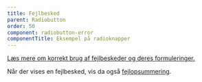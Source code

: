 ```yaml
---
title: Fejlbesked
parent: Radiobutton
order: 50
component: radiobutton-error
componentTitle: Eksempel på radioknapper
---
```


<a href="/komponenter/fejlmeddelelser/">Læs mere om korrekt brug af fejlbeskeder og deres formuleringer.</a>

Når der vises en fejlbesked, vis da også <a href="/komponenter/fejlopsummering/">fejlopsummering</a>.

